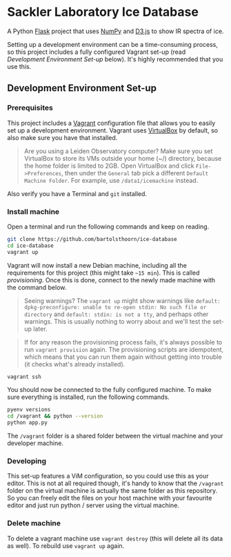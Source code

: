# Sackler Laboratory Ice Database
A Python [Flask](http://flask.pocoo.org) project that uses [NumPy](http://www.numpy.org) and [D3.js](http://d3js.org) to show IR spectra of ice.

Setting up a development environment can be a time-consuming process, so this project includes a fully configured Vagrant set-up (read _Development Environment Set-up_ below). It's highly recommended that you use this.

## Development Environment Set-up
### Prerequisites
This project includes a [Vagrant](https://www.vagrantup.com) configuration file that allows you to easily set up a development environment. Vagrant uses [VirtualBox](https://www.virtualbox.org) by default, so also make sure you have that installed.

> Are you using a Leiden Observatory computer? Make sure you set VirtualBox to store its VMs outside your home (~/) directory, because the home folder is limited to 2GB. Open VirtualBox and click `File->Preferences`, then under the `General` tab pick a different `Default Machine Folder`. For example, use `/data1/icemachine` instead.

Also verify you have a Terminal and `git` installed.

### Install machine
Open a terminal and run the following commands and keep on reading.

```bash
git clone https://github.com/bartolsthoorn/ice-database
cd ice-database
vagrant up
```

Vagrant will now install a new Debian machine, including all the requirements for this project (this might take `~15 min`). This is called _provisioning_. Once this is done, connect to the newly made machine with the command below.

> Seeing warnings? The `vagrant up` might show warnings like `default: dpkg-preconfigure: unable to re-open stdin: No such file or directory` and `default: stdin: is not a tty`, and perhaps other warnings. This is usually nothing to worry about and we'll test the set-up later.

> If for any reason the provisioning process fails, it's always possible to run `vagrant provision` again. The provisioning scripts are idempotent, which means that you can run them again without getting into trouble (it checks what's already installed).

```bash
vagrant ssh
```

You should now be connected to the fully configured machine. To make sure everything is installed, run the following commands.

```bash
pyenv versions
cd /vagrant && python --version
python app.py
```

The `/vagrant` folder is a shared folder between the virtual machine and your developer machine.

### Developing
This set-up features a ViM configuration, so you could use this as your editor. This is not at all required though, it's handy to know that the `/vagrant` folder on the virtual machine is actually the same folder as this repository. So you can freely edit the files on your host machine with your favourite editor and just run python / server using the virtual machine.

### Delete machine
To delete a vagrant machine use `vagrant destroy` (this will delete all its data as well). To rebuild use `vagrant up` again.
